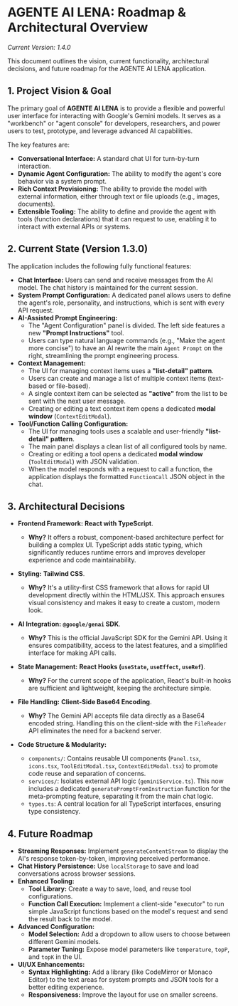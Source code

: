 # AGENTE AI LENA: Roadmap & Architectural Overview

_Current Version: 1.4.0_

This document outlines the vision, current functionality, architectural decisions, and future roadmap for the AGENTE AI LENA application.

## 1. Project Vision & Goal

The primary goal of **AGENTE AI LENA** is to provide a flexible and powerful user interface for interacting with Google's Gemini models. It serves as a "workbench" or "agent console" for developers, researchers, and power users to test, prototype, and leverage advanced AI capabilities.

The key features are:
-   **Conversational Interface:** A standard chat UI for turn-by-turn interaction.
-   **Dynamic Agent Configuration:** The ability to modify the agent's core behavior via a system prompt.
-   **Rich Context Provisioning:** The ability to provide the model with external information, either through text or file uploads (e.g., images, documents).
-   **Extensible Tooling:** The ability to define and provide the agent with tools (function declarations) that it can request to use, enabling it to interact with external APIs or systems.

## 2. Current State (Version 1.3.0)

The application includes the following fully functional features:

-   **Chat Interface:** Users can send and receive messages from the AI model. The chat history is maintained for the current session.
-   **System Prompt Configuration:** A dedicated panel allows users to define the agent's role, personality, and instructions, which is sent with every API request.
-   **AI-Assisted Prompt Engineering:**
    -   The "Agent Configuration" panel is divided. The left side features a new **"Prompt Instructions"** tool.
    -   Users can type natural language commands (e.g., "Make the agent more concise") to have an AI rewrite the main `Agent Prompt` on the right, streamlining the prompt engineering process.
-   **Context Management:**
    -   The UI for managing context items uses a **"list-detail" pattern**.
    -   Users can create and manage a list of multiple context items (text-based or file-based).
    -   A single context item can be selected as **"active"** from the list to be sent with the next user message.
    -   Creating or editing a text context item opens a dedicated **modal window** (`ContextEditModal`).
-   **Tool/Function Calling Configuration:**
    -   The UI for managing tools uses a scalable and user-friendly **"list-detail" pattern**.
    -   The main panel displays a clean list of all configured tools by name.
    -   Creating or editing a tool opens a dedicated **modal window** (`ToolEditModal`) with JSON validation.
    -   When the model responds with a request to call a function, the application displays the formatted `FunctionCall` JSON object in the chat.

## 3. Architectural Decisions

-   **Frontend Framework:** **React with TypeScript**.
    -   **Why?** It offers a robust, component-based architecture perfect for building a complex UI. TypeScript adds static typing, which significantly reduces runtime errors and improves developer experience and code maintainability.

-   **Styling:** **Tailwind CSS**.
    -   **Why?** It's a utility-first CSS framework that allows for rapid UI development directly within the HTML/JSX. This approach ensures visual consistency and makes it easy to create a custom, modern look.

-   **AI Integration:** **`@google/genai` SDK**.
    -   **Why?** This is the official JavaScript SDK for the Gemini API. Using it ensures compatibility, access to the latest features, and a simplified interface for making API calls.

-   **State Management:** **React Hooks (`useState`, `useEffect`, `useRef`)**.
    -   **Why?** For the current scope of the application, React's built-in hooks are sufficient and lightweight, keeping the architecture simple.

-   **File Handling:** **Client-Side Base64 Encoding**.
    -   **Why?** The Gemini API accepts file data directly as a Base64 encoded string. Handling this on the client-side with the `FileReader` API eliminates the need for a backend server.

-   **Code Structure & Modularity:**
    -   `components/`: Contains reusable UI components (`Panel.tsx`, `icons.tsx`, `ToolEditModal.tsx`, `ContextEditModal.tsx`) to promote code reuse and separation of concerns.
    -   `services/`: Isolates external API logic (`geminiService.ts`). This now includes a dedicated `generatePromptFromInstruction` function for the meta-prompting feature, separating it from the main chat logic.
    -   `types.ts`: A central location for all TypeScript interfaces, ensuring type consistency.

## 4. Future Roadmap

-   **Streaming Responses:** Implement `generateContentStream` to display the AI's response token-by-token, improving perceived performance.
-   **Chat History Persistence:** Use `localStorage` to save and load conversations across browser sessions.
-   **Enhanced Tooling:**
    -   **Tool Library:** Create a way to save, load, and reuse tool configurations.
    -   **Function Call Execution:** Implement a client-side "executor" to run simple JavaScript functions based on the model's request and send the result back to the model.
-   **Advanced Configuration:**
    -   **Model Selection:** Add a dropdown to allow users to choose between different Gemini models.
    -   **Parameter Tuning:** Expose model parameters like `temperature`, `topP`, and `topK` in the UI.
-   **UI/UX Enhancements:**
    -   **Syntax Highlighting:** Add a library (like CodeMirror or Monaco Editor) to the text areas for system prompts and JSON tools for a better editing experience.
    -   **Responsiveness:** Improve the layout for use on smaller screens.
